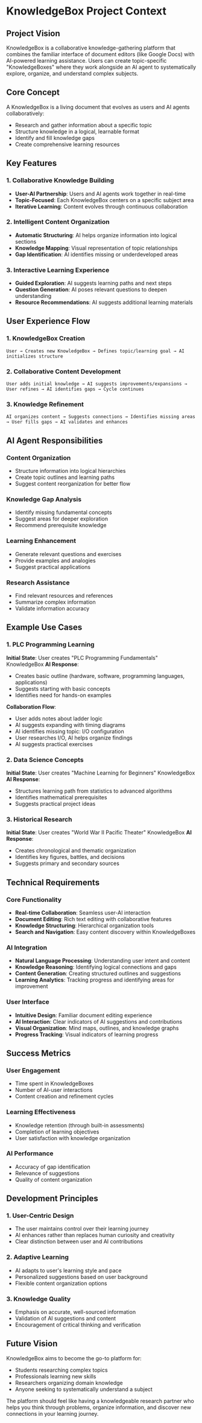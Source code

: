 # KnowledgeBox Project Context

## Project Vision

KnowledgeBox is a collaborative knowledge-gathering platform that combines the familiar interface of document editors (like Google Docs) with AI-powered learning assistance. Users can create topic-specific "KnowledgeBoxes" where they work alongside an AI agent to systematically explore, organize, and understand complex subjects.

## Core Concept

A KnowledgeBox is a living document that evolves as users and AI agents collaboratively:
- Research and gather information about a specific topic
- Structure knowledge in a logical, learnable format
- Identify and fill knowledge gaps
- Create comprehensive learning resources

## Key Features

### 1. Collaborative Knowledge Building
- **User-AI Partnership**: Users and AI agents work together in real-time
- **Topic-Focused**: Each KnowledgeBox centers on a specific subject area
- **Iterative Learning**: Content evolves through continuous collaboration

### 2. Intelligent Content Organization
- **Automatic Structuring**: AI helps organize information into logical sections
- **Knowledge Mapping**: Visual representation of topic relationships
- **Gap Identification**: AI identifies missing or underdeveloped areas

### 3. Interactive Learning Experience
- **Guided Exploration**: AI suggests learning paths and next steps
- **Question Generation**: AI poses relevant questions to deepen understanding
- **Resource Recommendations**: AI suggests additional learning materials

## User Experience Flow

### 1. KnowledgeBox Creation
```
User → Creates new KnowledgeBox → Defines topic/learning goal → AI initializes structure
```

### 2. Collaborative Content Development
```
User adds initial knowledge → AI suggests improvements/expansions → User refines → AI identifies gaps → Cycle continues
```

### 3. Knowledge Refinement
```
AI organizes content → Suggests connections → Identifies missing areas → User fills gaps → AI validates and enhances
```

## AI Agent Responsibilities

### Content Organization
- Structure information into logical hierarchies
- Create topic outlines and learning paths
- Suggest content reorganization for better flow

### Knowledge Gap Analysis
- Identify missing fundamental concepts
- Suggest areas for deeper exploration
- Recommend prerequisite knowledge

### Learning Enhancement
- Generate relevant questions and exercises
- Provide examples and analogies
- Suggest practical applications

### Research Assistance
- Find relevant resources and references
- Summarize complex information
- Validate information accuracy

## Example Use Cases

### 1. PLC Programming Learning
**Initial State**: User creates "PLC Programming Fundamentals" KnowledgeBox
**AI Response**: 
- Creates basic outline (hardware, software, programming languages, applications)
- Suggests starting with basic concepts
- Identifies need for hands-on examples

**Collaboration Flow**:
- User adds notes about ladder logic
- AI suggests expanding with timing diagrams
- AI identifies missing topic: I/O configuration
- User researches I/O, AI helps organize findings
- AI suggests practical exercises

### 2. Data Science Concepts
**Initial State**: User creates "Machine Learning for Beginners" KnowledgeBox
**AI Response**:
- Structures learning path from statistics to advanced algorithms
- Identifies mathematical prerequisites
- Suggests practical project ideas

### 3. Historical Research
**Initial State**: User creates "World War II Pacific Theater" KnowledgeBox
**AI Response**:
- Creates chronological and thematic organization
- Identifies key figures, battles, and decisions
- Suggests primary and secondary sources

## Technical Requirements

### Core Functionality
- **Real-time Collaboration**: Seamless user-AI interaction
- **Document Editing**: Rich text editing with collaborative features
- **Knowledge Structuring**: Hierarchical organization tools
- **Search and Navigation**: Easy content discovery within KnowledgeBoxes

### AI Integration
- **Natural Language Processing**: Understanding user intent and content
- **Knowledge Reasoning**: Identifying logical connections and gaps
- **Content Generation**: Creating structured outlines and suggestions
- **Learning Analytics**: Tracking progress and identifying areas for improvement

### User Interface
- **Intuitive Design**: Familiar document editing experience
- **AI Interaction**: Clear indicators of AI suggestions and contributions
- **Visual Organization**: Mind maps, outlines, and knowledge graphs
- **Progress Tracking**: Visual indicators of learning progress

## Success Metrics

### User Engagement
- Time spent in KnowledgeBoxes
- Number of AI-user interactions
- Content creation and refinement cycles

### Learning Effectiveness
- Knowledge retention (through built-in assessments)
- Completion of learning objectives
- User satisfaction with knowledge organization

### AI Performance
- Accuracy of gap identification
- Relevance of suggestions
- Quality of content organization

## Development Principles

### 1. User-Centric Design
- The user maintains control over their learning journey
- AI enhances rather than replaces human curiosity and creativity
- Clear distinction between user and AI contributions

### 2. Adaptive Learning
- AI adapts to user's learning style and pace
- Personalized suggestions based on user background
- Flexible content organization options

### 3. Knowledge Quality
- Emphasis on accurate, well-sourced information
- Validation of AI suggestions and content
- Encouragement of critical thinking and verification

## Future Vision

KnowledgeBox aims to become the go-to platform for:
- Students researching complex topics
- Professionals learning new skills
- Researchers organizing domain knowledge
- Anyone seeking to systematically understand a subject

The platform should feel like having a knowledgeable research partner who helps you think through problems, organize information, and discover new connections in your learning journey.